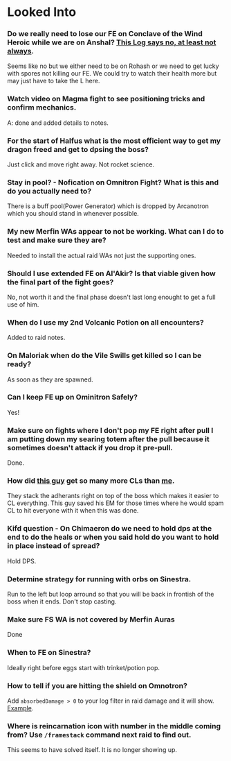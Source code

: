 # Looked Into
### Do we really need to lose our FE on Conclave of the Wind Heroic while we are on Anshal? [This Log says no, at least not always](https://classic.warcraftlogs.com/reports/PpMwAm3yn8BfT6kN#fight=30&type=damage-done&translate=true&source=64&target=432).
Seems like no but we either need to be on Rohash or we need to get lucky with spores not killing our FE. We could try to watch their health more but may just have to take the L here. 

### Watch video on Magma fight to see positioning tricks and confirm mechanics.
A: done and added details to notes.  

### For the start of Halfus what is the most efficient way to get my dragon freed and get to dpsing the boss?
Just click and move right away. Not rocket science.

### Stay in pool? - Nofication on Omnitron Fight? What is this and do you actually need to?
There is a buff pool(Power Generator) which is dropped by Arcanotron which you should stand in whenever possible.

### My new Merfin WAs appear to not be working. What can I do to test and make sure they are?
Needed to install the actual raid WAs not just the supporting ones.

### Should I use extended FE on Al'Akir? Is that viable given how the final part of the fight goes?
No, not worth it and the final phase doesn't last long enought to get a full use of him.

### When do I use my 2nd Volcanic Potion on all encounters?
Added to raid notes.

### On Maloriak when do the Vile Swills get killed so I can be ready?
As soon as they are spawned.

### Can I keep FE up on Ominitron Safely?
Yes!

### Make sure on fights where I don't pop my FE right after pull I am putting down my searing totem after the pull because it sometimes doesn't attack if you drop it pre-pull.
Done.

### How did [this guy](https://classic.warcraftlogs.com/reports/YD9k4CfvG3hpmjbc#fight=20&type=damage-done&source=14) get so many more CLs than [me](https://classic.warcraftlogs.com/reports/khtLzGTJpK6m2vqN#fight=27&type=damage-done&source=20).
They stack the adherants right on top of the boss which makes it easier to CL everything. This guy saved his EM for those times where he would spam CL to hit everyone with it when this was done. 

### Kifd question - On Chimaeron do we need to hold dps at the end to do the heals or when you said hold do you want to hold in place instead of spread?
Hold DPS.

### Determine strategy for running with orbs on Sinestra.
Run to the left but loop arround so that you will be back in frontish of the boss when it ends. Don't stop casting.

### Make sure FS WA is not covered by Merfin Auras
Done

### When to FE on Sinestra?
Ideally right before eggs start with trinket/potion pop.

### How to tell if you are hitting the shield on Omnotron?
Add `absorbedDamage > 0` to your log filter in raid damage and it will show. [Example](https://classic.warcraftlogs.com/reports/t6FGWZrgThKv9xaM#fight=5&type=damage-done&pins=2%24Off%24%23244F4B%24expression%24%5E2%24Off%24%23909049%24expression%24absorbedDamage%20%3E%200).

### Where is reincarnation icon with number in the middle coming from? Use `/framestack` command next raid to find out.
This seems to have solved itself. It is no longer showing up.